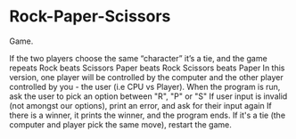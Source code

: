 # Rock-Paper-Scissors
Game.


If the two players choose the same “character” it’s a tie, and the game repeats
Rock beats Scissors
Paper beats Rock
Scissors beats Paper
In this version, one player will be controlled by the computer and the other player controlled by you - the user (i.e CPU vs Player).
When the program is run, ask the user to pick an option between "R", "P" or "S"
If user input is invalid (not amongst our options), print an error, and ask for their input again
If there is a winner, it prints the winner, and the program ends. 
If it's a tie (the computer and player pick the same move), restart the game.
